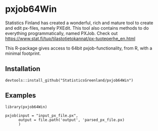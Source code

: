 # pxjob64Win

Statistics Finland has created a wonderful, rich and mature tool to create and edit px-files, namely PXEdit. This tool also contains methods to do everything programmatically, named PXJob. Check out <https://www.stat.fi/tup/tilastotietokannat/px-tuoteperhe_en.html>

This R-package gives access to 64bit pxjob-functionality, from R, with a minimal footprint.

## Installation

    devtools::install_github("StatisticsGreenland/pxjob64Win")

## Examples

    library(pxjob64Win)

    pxjob(input = "input_px_file.px", 
          output = file.path('output', 'parsed_px_file.px)
          )

